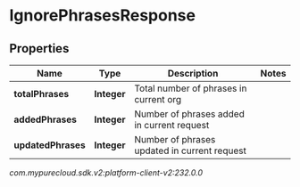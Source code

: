 # IgnorePhrasesResponse


## Properties

| Name | Type | Description | Notes |
| ------------ | ------------- | ------------- | ------------- |
| **totalPhrases** | **Integer** | Total number of phrases in current org |  |
| **addedPhrases** | **Integer** | Number of phrases added in current request |  |
| **updatedPhrases** | **Integer** | Number of phrases updated in current request |  |




_com.mypurecloud.sdk.v2:platform-client-v2:232.0.0_
